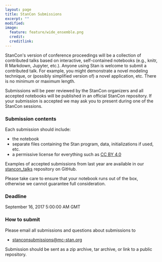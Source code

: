 ```yaml
---
layout: page
title: StanCon Submissions
excerpt: ""
modified:
image:
  feature: feature/wide_ensemble.png
  credit:
  creditlink:
---
```


StanCon's version of conference proceedings will be a collection of contributed
talks based on interactive, self-contained notebooks (e.g., knitr, R Markdown,
Jupyter, etc.). Anyone using Stan is welcome to submit a contributed talk. For
example, you might demonstrate a novel modeling technique, or (possibly
simplified version of) a novel application, etc. There is no minimum or maximum
length.

Submissions will be peer reviewed by the StanCon organizers and all accepted
notebooks will be published in an official StanCon repository. If your
submission is accepted we may ask you to present during one of the StanCon
sessions.

### Submission contents

Each submission should include:

* the notebook
* separate files containing the Stan program, data, initializations if used, etc.
* a permissive license for everything such as [CC BY 4.0](https://creativecommons.org/licenses/by/4.0/)

Examples of accepted submissions from last year are available in our 
[stancon_talks](https://github.com/stan-dev/stancon_talks/tree/master/2017/Contributed-Talks) 
repository on GitHub. 

Please take care to ensure that your notebook runs out of the box, otherwise we
cannot guarantee full consideration.



### Deadline

September 16, 2017 5:00:00 AM GMT

### How to submit

Please email all submissions and questions about submissions to

* <stanconsubmissions@mc-stan.org>

Submission should be sent as a zip archive, tar archive, or link to a public repository.
